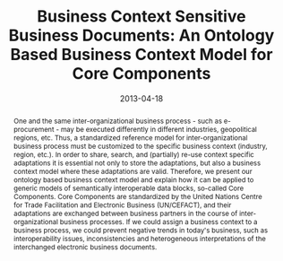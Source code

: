 ---
abstract: One and the same inter-organizational business process - such as e-procurement
  - may be executed differently in different industries, geopolitical regions, etc.
  Thus, a standardized reference model for inter-organizational business process must
  be customized to the specific business context (industry, region, etc.). In order
  to share, search, and (partially) re-use context specific adaptations it is essential
  not only to store the adaptations, but also a business context model where these
  adaptations are valid. Therefore, we present our ontology based business context
  model and explain how it can be applied to generic models of semantically interoperable
  data blocks, so-called Core Components. Core Components are standardized by the
  United Nations Centre for Trade Facilitation and Electronic Business (UN/CEFACT),
  and their adaptations are exchanged between business partners in the course of inter-organizational
  business processes. If we could assign a business context to a business process,
  we could prevent negative trends in today's business, such as interoperability issues,
  inconsistencies and heterogeneous interpretations of the interchanged electronic
  business documents.
authors:
- Danijel Novakovic
- Christian Huemer
date: '2013-04-18'
featured: false
links:
- name: Publik
  url: https://publik.tuwien.ac.at/showentry.php?ID=220684&lang=2
publication: 'Talk: Tenth International Conference for Informatics and Information
  Technology CIIT2013, Bitola, Macedonia; 04-18-2013 - 04-21-2013; in: "Proceedings
  of the Tenth International Conference for Informatics and Information Technology",
  (2013)'
publication_types:
- '1'
publishDate: '2013-04-18'
title: 'Business Context Sensitive Business Documents: An Ontology Based Business
  Context Model for Core Components'
url_pdf: ''
---